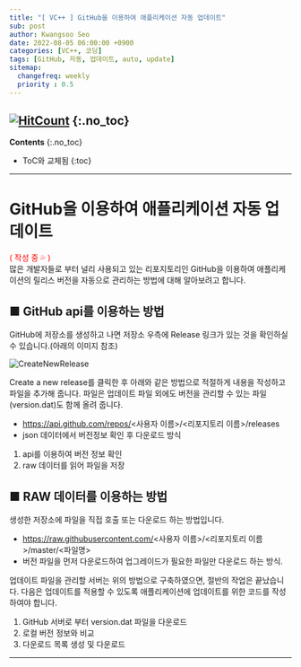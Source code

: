 ```yaml
---
title: "[ VC++ ] GitHub을 이용하여 애플리케이션 자동 업데이트" 
sub: post
author: Kwangsoo Seo
date: 2022-08-05 06:00:00 +0900
categories: [VC++, 코딩]
tags: [GitHub, 자동, 업데이트, auto, update]
sitemap:
  changefreq: weekly
  priority : 0.5
---
```

[![HitCount](https://hits.dwyl.com/MonosLab/post9.svg?style=flat-square)](http://hits.dwyl.com/MonosLab/post9)
{:.no_toc}
---
**Contents**
{:.no_toc}

* ToC와 교체됨
{:toc}  

---   
# GitHub을 이용하여 애플리케이션 자동 업데이트   
<span style="color:red">( 작성 중 💦 )</span>   
많은 개발자들로 부터 널리 사용되고 있는 리포지토리인 GitHub을 이용하여 애플리케이션의 릴리스 버전을 자동으로 관리하는 방법에 대해 알아보려고 합니다.

## ■ GitHub api를 이용하는 방법
GitHub에 저장소를 생성하고 나면 저장소 우측에 Release 링크가 있는 것을 확인하실수 있습니다.(아래의 이미지 참조)   

![CreateNewRelease](https://monoslab.github.io/assets/img/posts/create_a_new_release.png)   

Create a new release를 클릭한 후 아래와 같은 방법으로 적절하게 내용을 작성하고 파일을 추가해 줍니다.
파일은 업데이트 파일 외에도 버전을 관리할 수 있는 파일(version.dat)도 함께 올려 줍니다.
- https://api.github.com/repos/<사용자 이름>/<리포지토리 이름>/releases
- json 데이터에서 버전정보 확인 후 다운로드 방식

1. api를 이용하여 버전 정보 확인
2. raw 데이터를 읽어 파일을 저장

## ■ RAW 데이터를 이용하는 방법
생성한 저장소에 파일을 직접 호출 또는 다운로드 하는 방법입니다.
- https://raw.githubusercontent.com/<사용자 이름>/<리포지토리 이름>/master/<파일명>
- 버전 파일을 먼저 다운로드하여 업그레이드가 필요한 파일만 다운로드 하는 방식.

업데이트 파일을 관리할 서버는 위의 방법으로 구축하였으면, 절반의 작업은 끝났습니다. 다음은 업데이트를 적용할 수 있도록 애플리케이션에 업데이트를 위한 코드를 작성하여야 합니다.

1. GitHub 서버로 부터 version.dat 파일을 다운로드
2. 로컬 버전 정보와 비교
3. 다운로드 목록 생성 및 다운로드

---   